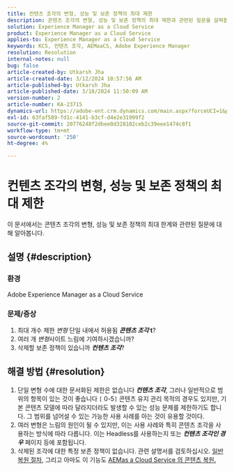 ```yaml
---
title: 컨텐츠 조각의 변형, 성능 및 보존 정책의 최대 제한
description: 콘텐츠 조각의 변형, 성능 및 보존 정책의 최대 제한과 관련된 질문을 살펴봅니다.
solution: Experience Manager as a Cloud Service
product: Experience Manager as a Cloud Service
applies-to: Experience Manager as a Cloud Service
keywords: KCS, 컨텐츠 조각, AEMaaCS, Adobe Experience Manager
resolution: Resolution
internal-notes: null
bug: false
article-created-by: Utkarsh Jha
article-created-date: 3/12/2024 10:57:56 AM
article-published-by: Utkarsh Jha
article-published-date: 3/18/2024 11:50:09 AM
version-number: 2
article-number: KA-23715
dynamics-url: https://adobe-ent.crm.dynamics.com/main.aspx?forceUCI=1&pagetype=entityrecord&etn=knowledgearticle&id=fcf6705a-5fe0-ee11-904d-6045bd0063aa
exl-id: 63faf589-fd1c-4141-b3cf-d4e2e31999f2
source-git-commit: 20776248f2dbee0d328102ceb2c39eee1474c8f1
workflow-type: tm+mt
source-wordcount: '250'
ht-degree: 4%

---
```


# 컨텐츠 조각의 변형, 성능 및 보존 정책의 최대 제한


이 문서에서는 콘텐츠 조각의 변형, 성능 및 보존 정책의 최대 한계와 관련된 질문에 대해 알아봅니다.

## 설명 {#description}


### 환경

Adobe Experience Manager as a Cloud Service

### 문제/증상

1. 최대 개수 제한 *변형* 단일 내에서 허용됨 <b>*콘텐츠 조각* t</b>?
2. 여러 개 *변형*&#x200B;사이트 느림에 기여하시겠습니까?
3. 삭제할 보존 정책이 있습니까 <b>*컨텐츠 조각</b>*?



## 해결 방법 {#resolution}


1. 단일 변형 수에 대한 문서화된 제한은 없습니다 <b>*컨텐츠 조각</b>*, 그러나 일반적으로 범위의 항목이 있는 것이 좋습니다 `[` 0-5`]`  콘텐츠 유지 관리 목적의 경우도 있지만, 기본 콘텐츠 모델에 따라 달라지더라도 발생할 수 있는 성능 문제를 제한하기도 합니다. 그 범위를 넘어설 수 있는 가능한 사용 사례를 아는 것이 유용할 것이다.
2. 여러 변형은 느림의 원인이 될 수 있지만, 이는 사용 사례와 특히 콘텐츠 조각을 사용하는 방식에 따라 다릅니다. 이는 Headless를 사용하는지 또는 <b>*컨텐츠 조각인 경우</b>* 페이지 등에 포함됩니다.
3. 삭제된 조각에 대한 특정 보존 정책이 없습니다. 관련 설명서를 검토하십시오. [일반 복원 절차](https://experienceleague.adobe.com/docs/experience-cloud-kcs/kbarticles/KA-23505.html?lang=en), 그리고 아마도 이 기능도 [AEMas a Cloud Service 의 콘텐츠 복원.](https://experienceleague.adobe.com/docs/experience-manager-cloud-service/content/operations/restore.html?lang=ko-KR)
